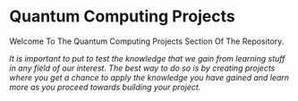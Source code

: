 # Quantum Computing Projects

Welcome To The Quantum Computing Projects Section Of The Repository.

*It is important to put to test the knowledge that we gain from learning stuff in any field of our interest. The best way to do so is by creating projects where you get a chance to apply the knowledge you have gained and learn more as you proceed towards building your project.*